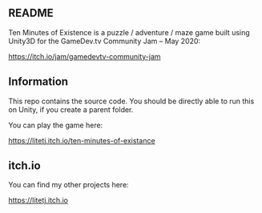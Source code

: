 ## README

Ten Minutes of Existence is a puzzle / adventure / maze game built using Unity3D for the GameDev.tv Community Jam – May 2020:

https://itch.io/jam/gamedevtv-community-jam

## Information

This repo contains the source code. You should be directly able to run this on Unity, if you create a parent folder.

You can play the game here:

https://litetj.itch.io/ten-minutes-of-existance

## itch.io

You can find my other projects here:

https://litetj.itch.io